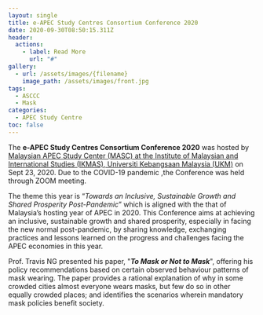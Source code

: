 ```yaml
---
layout: single
title: e-APEC Study Centres Consortium Conference 2020
date: 2020-09-30T08:50:15.311Z
header:
  actions:
    - label: Read More
      url: "#"
gallery:
  - url: /assets/images/{filename}
    image_path: /assets/images/front.jpg
tags:
  - ASCCC
  - Mask
categories:
  - APEC Study Centre
toc: false
---
```

The **e-APEC Study Centres Consortium Conference 2020** was hosted by [Malaysian APEC Study Center (MASC) at the Institute of Malaysian and International Studies (IKMAS), Universiti Kebangsaan Malaysia (UKM)](http://www.ukm.my/ikmas/) on Sept 23, 2020. Due to the COVID-19 pandemic ,the Conference was held through ZOOM meeting. 

The theme this year is “*Towards an Inclusive, Sustainable Growth and Shared Prosperity Post-Pandemic*” which is aligned with the that of Malaysia’s hosting year of APEC in 2020. This Conference aims at achieving an inclusive, sustainable growth and shared prosperity, especially in facing the new normal post-pandemic, by sharing knowledge, exchanging practices and lessons learned on the progress and challenges facing the APEC economies in this year.



Prof. Travis NG presented his paper, "***To Mask or Not to Mask***", offering his policy recommendations based on  certain observed behaviour patterns of mask wearing. The paper provides a rational explanation of why in some crowded cities almost everyone wears masks, but few do so in other equally crowded places; and identifies the scenarios wherein mandatory mask policies benefit society.